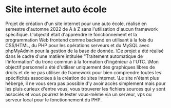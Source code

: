 # Site internet auto école
Projet de création d'un site internet pour une auto école, réalisé en semestre d'automne 2022 de A à Z sans l'utilisation d'aucun framework spécifique. L'objectif était d'apprendre le fonctionnement et la programmation Web frontend comme backend en utilisant à la fois du CSS/HTML, du PHP pour les opérations serveurs et du MySQL avec phpMyAdmin pour la gestion de la base de donnée. 
\\Ce projet a été réalisé dans le cadre d'une matière intitulée "Traitement automatique de l'information" du tronc commun à la formation d'ingénieur à l'UTC.
\\Mon objectif personnel a été d'utiliser uniquement des graphiques libres de droits et de ne pas utiliser de framework pour bien comprendre toutes les spécificités associées à la création de sites internet.
\\Le site n'étant plus hébergé, il ne vous sera pas possible d'y avoir accès simplement mais pour les pluis curieux d'entre vous, vous trouverer les fichiers sources qui y sont associés et vous pourrez le tester vous-même via un serveur, vps ou serveur local pour le fonctionnement du PHP.
